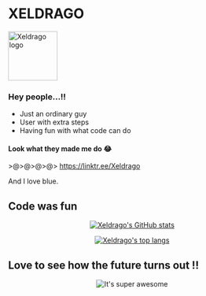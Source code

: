 # XELDRAGO

<img src="logo.jpg" alt="Xeldrago logo" width="100">

### Hey people...!!

- Just an ordinary guy
- User with extra steps
- Having fun with what code can do

#### Look what they made me do :joy:

\>@>@>@>@> https://linktr.ee/Xeldrago

And I love blue. <!--so, I have some blue stuff in this content block-->

## Code was fun

<p align="center">
  <a href="https://github.com/anuraghazra/github-readme-stats">
  <!--link to proj page to support author and share-->
    <img alt="Xeldrago's GitHub stats"
	src="https://github-readme-stats.vercel.app/api?username=xeldrago&theme=algolia&show_icons=true">
  </a>
</p>

<p align="center">
  <a href="https://github.com/anuraghazra/github-readme-stats">
  <!--link to proj page to support author and share-->
    <img alt="Xeldrago's top langs"
	src="https://github-readme-stats.vercel.app/api/top-langs?username=xeldrago&layout=compact">
  </a>
</p>

## Love to see how the future turns out !!

<p align="center">
  <img src="codz.svg" alt="It's super awesome">
</p>
